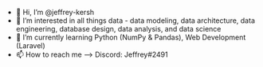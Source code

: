 - 👋 Hi, I’m @jeffrey-kersh
- 👀 I’m interested in all things data - data modeling, data architecture, data engineering, database design, data analysis, and data science
- 🌱 I’m currently learning Python (NumPy & Pandas), Web Development (Laravel)
- 📫 How to reach me --> Discord: Jeffrey#2491

<!---
jeffrey-kersh/jeffrey-kersh is a ✨ special ✨ repository because its `README.md` (this file) appears on your GitHub profile.
You can click the Preview link to take a look at your changes.
--->
